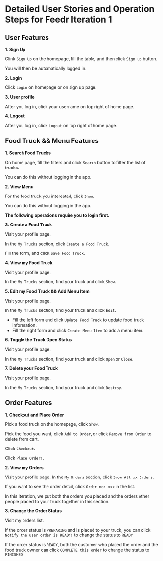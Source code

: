 # Detailed User Stories and Operation Steps for Feedr Iteration 1

## User Features
**1. Sign Up**

Clink `Sign Up` on the homepage, fill the table, and then click `Sign up` button. 

You will then be automatically logged in.

**2. Login**

Click `Login` on homepage or on sign up page.

**3. User profile**

After you log in, click your username on top right of home page.

**4. Logout**

After you log in, click `Logout` on top right of home page.

## Food Truck && Menu Features
**1. Search Food Trucks**

On home page, fill the filters and click `Search` button to filter the list of trucks.

You can do this without logging in the app.

**2. View Menu**

For the food truck you interested, click `Show`.

You can do this without logging in the app.

**The following operations require you to login first.**

**3. Create a Food Truck**

Visit your profile page.

In the `My Trucks` section, click `Create a Food Truck`.

Fill the form, and click `Save Food Truck`.

**4. View my Food Truck**

Visit your profile page.

In the `My Trucks` section, find your truck and click `Show`.

**5. Edit my Food Truck && Add Menu Item**

Visit your profile page.

In the `My Trucks` section, find your truck and click `Edit`.

- Fill the left form and click `Update Food Truck` to update food truck information.
- Fill the right form and click `Create Menu Item` to add a menu item.

**6. Toggle the Truck Open Status**

Visit your profile page.

In the `My Trucks` section, find your truck and click `Open` or `Close`.

**7. Delete your Food Truck**

Visit your profile page.

In the `My Trucks` section, find your truck and click `Destroy`.

## Order Features
**1. Checkout and Place Order**

Pick a food truck on the homepage, click `Show`.

Pick the food you want, click `Add to Order`, or click `Remove from Order` to delete from cart.

Click `Checkout`.

Click `Place Order!`.

**2. View my Orders**

Visit your profile page.
In the `My Orders` section, click `Show All xx Orders`.

If you want to see the order detail, click `Order no: xxx` in the list.

In this iteration, we put both the orders you placed and the orders other people placed to your truck together in this section.

**3. Change the Order Status**

Visit my orders list.

If the order status is `PREPARING` and is placed to your truck, you can click `Notify the user order is READY!` to change the status to `READY`

If the order status is `READY`, both the customer who placed the order and the food truck owner can click `COMPLETE this order` to change the status to `FINISHED`


